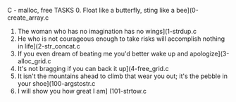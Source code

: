 C - malloc, free
TASKS
0. Float like a butterfly, sting like a bee](0-create_array.c
1. The woman who has no imagination has no wings](1-strdup.c
2. He who is not courageous enough to take risks will accomplish nothing in life](2-str_concat.c
3. If you even dream of beating me you'd better wake up and apologize](3-alloc_grid.c
4. It's not bragging if you can back it up](4-free_grid.c
5. It isn't the mountains ahead to climb that wear you out; it's the pebble in your shoe](100-argstostr.c
6. I will show you how great I am] (101-strtow.c

